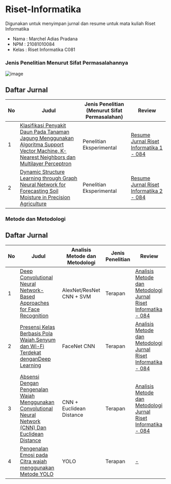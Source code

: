 # Riset-Informatika
Digunakan untuk menyimpan jurnal dan resume untuk mata kuliah Riset Informatika

- Nama  : Marchel Adias Pradana
- NPM   : 21081010084
- Kelas : Riset Informatika C081

### Jenis Penelitian Menurut Sifat Permasalahannya
![image](https://github.com/user-attachments/assets/4012dae4-3002-40f4-80b4-ec75553d1982)


## Daftar Jurnal
| No | Judul | Jenis Penelitian (Menurut Sifat Permasalahan) | Review |
| -- | ----- | ----------------------------------- | ------ |
| 1  | [Klasifikasi Penyakit Daun Pada Tanaman Jagung Menggunakan Algoritma Support Vector Machine, K-Nearest Neighbors dan Multilayer Perceptron](https://doi.org/10.52158/jacost.v4i1.484) | Penelitian Eksperimental | [Resume Jurnal Riset Informatika 1 - 084](https://github.com/marchelp/Riset-Informatika/blob/main/Resume%20Jurnal%20Riset%20Informatika%201%20-%20084.pdf) |
| 2  | [Dynamic Structure Learning through Graph Neural Network for Forecasting Soil Moisture in Precision Agriculture](https://www.ijcai.org/proceedings/2022/720)| Penelitian Eksperimental | [Resume Jurnal Riset Informatika 2 - 084](https://github.com/marchelp/Riset-Informatika/blob/main/Resume%20Jurnal%20Riset%20Informatika%202%20-%20084.pdf) |


### Metode dan Metodologi


## Daftar Jurnal
| No | Judul | Analisis Metode dan Metodologi | Jenis Penelitian | Review |
| -- | ----- | ------------------------------ | ---------------- | ------ |
| 1  | [Deep Convolutional Neural Network-Based Approaches for Face Recognition](https://doi.org/10.3390/app9204397) | AlexNet/ResNet CNN + SVM | Terapan | [Analisis Metode dan Metodologi Jurnal Riset Informatika - 084](https://github.com/marchelp/Riset-Informatika/blob/main/Analisis%20Metode%20dan%20Metodologi%20Jurnal%20Riset%20Informatika%20-%20084.pdf) |
| 2  | [Presensi Kelas Berbasis Pola Wajah,Senyum dan Wi-Fi Terdekat denganDeep Learning](https://doi.org/10.29207/resti.v5i1.2575)| FaceNet CNN | Terapan | [Analisis Metode dan Metodologi Jurnal Riset Informatika - 084](https://github.com/marchelp/Riset-Informatika/blob/main/Analisis%20Metode%20dan%20Metodologi%20Jurnal%20Riset%20Informatika%20-%20084.pdf) |
| 3  | [Absensi Dengan Pengenalan Wajah Menggunakan Convolutional Neural Network (CNN) Dan Euclidean Distance](https://kti.potensi-utama.org/index.php/JID/article/view/1357)| CNN + Euclidean Distance | Terapan | [Analisis Metode dan Metodologi Jurnal Riset Informatika - 084](https://github.com/marchelp/Riset-Informatika/blob/main/Analisis%20Metode%20dan%20Metodologi%20Jurnal%20Riset%20Informatika%20-%20084.pdf) |
| 4  | [Pengenalan Emosi pada Citra wajah menggunakan Metode YOLO]([https://kti.potensi-utama.org/index.php/JID/article/view/1357](https://doi.org/10.30645/kesatria.v5i3.444))| YOLO | Terapan | [-](-) |

